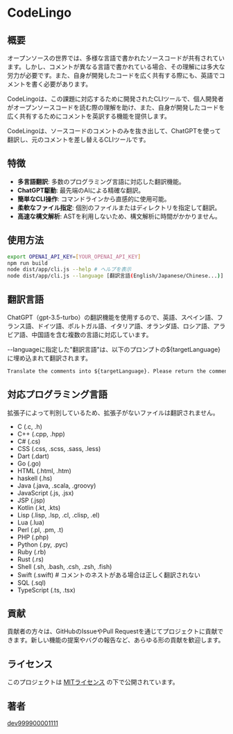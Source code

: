 # CodeLingo

## 概要

オープンソースの世界では、多様な言語で書かれたソースコードが共有されています。しかし、コメントが異なる言語で書かれている場合、その理解には多大な労力が必要です。また、自身が開発したコードを広く共有する際にも、英語でコメントを書く必要があります。

CodeLingoは、この課題に対応するために開発されたCLIツールで、個人開発者がオープンソースコードを読む際の理解を助け、また、自身が開発したコードを広く共有するためにコメントを英訳する機能を提供します。

CodeLingoは、ソースコードのコメントのみを抜き出して、ChatGPTを使って翻訳し、元のコメントを差し替えるCLIツールです。

## 特徴

- **多言語翻訳**: 多数のプログラミング言語に対応した翻訳機能。
- **ChatGPT駆動**: 最先端のAIによる精確な翻訳。
- **簡単なCLI操作**: コマンドラインから直感的に使用可能。
- **柔軟なファイル指定**: 個別のファイルまたはディレクトリを指定して翻訳。
- **高速な構文解析**: ASTを利用しないため、構文解析に時間がかかりません。

## 使用方法

```bash
export OPENAI_API_KEY=[YOUR_OPENAI_API_KEY]
npm run build
node dist/app/cli.js --help # ヘルプを表示
node dist/app/cli.js --language [翻訳言語(English/Japanese/Chinese...)] --file-or-directory [ファイル/ディレクトリ] --output-dir [出力ディレクトリ]
```

## 翻訳言語

ChatGPT（gpt-3.5-turbo）の翻訳機能を使用するので、英語、スペイン語、フランス語、ドイツ語、ポルトガル語、イタリア語、オランダ語、ロシア語、アラビア語、中国語を含む複数の言語に対応しています。

--languageに指定した"翻訳言語"は、以下のプロンプトの${targetLanguage}に埋め込まれて翻訳されます。

```markdown
Translate the comments into ${targetLanguage}. Please return the comments that are originally in ${targetLanguage} as is. Be careful not to change the presence of newline characters.
```

## 対応プログラミング言語

拡張子によって判別しているため、拡張子がないファイルは翻訳されません。

- C (.c, .h)
- C++ (.cpp, .hpp)
- C# (.cs)
- CSS (.css, .scss, .sass, .less)
- Dart (.dart)
- Go (.go)
- HTML (.html, .htm)
- haskell (.hs)
- Java (.java, .scala, .groovy)
- JavaScript (.js, .jsx)
- JSP (.jsp)
- Kotlin (.kt, .kts)
- Lisp (.lisp, .lsp, .cl, .clisp, .el)
- Lua (.lua)
- Perl (.pl, .pm, .t)
- PHP (.php)
- Python (.py, .pyc)
- Ruby (.rb)
- Rust (.rs)
- Shell (.sh, .bash, .csh, .zsh, .fish)
- Swift (.swift) # コメントのネストがある場合は正しく翻訳されない
- SQL (.sql)
- TypeScript (.ts, .tsx)

## 貢献

貢献者の方々は、GitHubのIssueやPull Requestを通じてプロジェクトに貢献できます。新しい機能の提案やバグの報告など、あらゆる形の貢献を歓迎します。

## ライセンス

このプロジェクトは [MITライセンス](LICENSE) の下で公開されています。

## 著者

[dev999900001111](https://github.com/dev999900001111)
